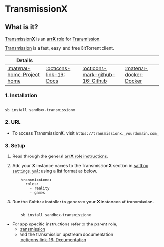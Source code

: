 # Transmission**X**

## What is it?

[Transmission**X**](https://transmissionbt.com/) is an [arr**X** role](arrx.md) for [Transmission](/../sandbox/apps/transmission.md).

[Transmission](https://transmissionbt.com/) is a fast, easy, and free BitTorrent client.

| Details     |             |             |             |
|-------------|-------------|-------------|-------------|
| [:material-home: Project home ](https://transmissionbt.com/) | [:octicons-link-16: Docs](https://github.com/transmission/transmission/wiki) | [:octicons-mark-github-16: Github](https://github.com/transmission/transmission) | [:material-docker: Docker ](https://hub.docker.com/r/linuxserver/transmission)|

### 1. Installation

``` shell

sb install sandbox-transmissionx

```

### 2. URL

- To access Transmission**X**, visit `https://transmissionx._yourdomain.com_`

### 3. Setup

1. Read through the general [arr**X** role instructions](arrx.md).

2. Add your **X** instance names to the Transmission**X** section in [saltbox `settings.yml`:](/settings.md) using a list format as below.

    ``` { .yaml }
        transmissionx:
          roles:
            - reality
            - games
    ```

3. Run the Saltbox installer to generate your **X** instances of transmission.

      ``` { .shell }

          sb install sandbox-transmissionx

      ```

- For app specific instructions refer to the parent role,
     - [transmission](/../sandbox/apps/transmission.md)<Br/>
     - and the transmission upstream documentation <BR/>
       [:octicons-link-16: Documentation ](DOCSLINK)
